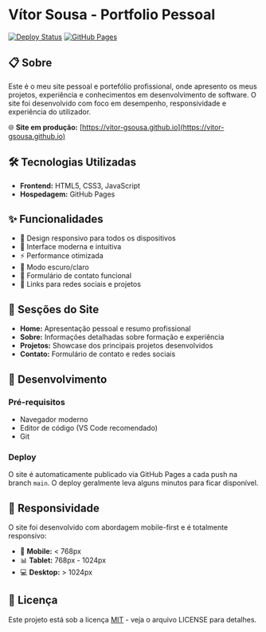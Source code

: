 # Vítor Sousa - Portfolio Pessoal

[![Deploy Status](https://img.shields.io/badge/status-live-brightgreen)](https://vitor-gsousa.github.io)
[![GitHub Pages](https://img.shields.io/badge/hosted%20on-GitHub%20Pages-blue)](https://pages.github.com/)

## 📋 Sobre

Este é o meu site pessoal e portefólio profissional, onde apresento os meus projetos, experiência e conhecimentos em desenvolvimento de software. O site foi desenvolvido com foco em desempenho, responsividade e experiência do utilizador.

🌐 **Site em produção:** [https://vitor-gsousa.github.io](https://vitor-gsousa.github.io)

## 🛠️ Tecnologias Utilizadas

- **Frontend:** HTML5, CSS3, JavaScript
- **Hospedagem:** GitHub Pages

## ✨ Funcionalidades

- 📱 Design responsivo para todos os dispositivos
- 🎨 Interface moderna e intuitiva
- ⚡ Performance otimizada
- 🌙 Modo escuro/claro
- 📧 Formulário de contato funcional
- 🔗 Links para redes sociais e projetos

## 📝 Sesções do Site

- **Home:** Apresentação pessoal e resumo profissional
- **Sobre:** Informações detalhadas sobre formação e experiência
- **Projetos:** Showcase dos principais projetos desenvolvidos
- **Contato:** Formulário de contato e redes sociais

## 🔧 Desenvolvimento

### Pré-requisitos

- Navegador moderno
- Editor de código (VS Code recomendado)
- Git

### Deploy

O site é automaticamente publicado via GitHub Pages a cada push na branch `main`. O deploy geralmente leva alguns minutos para ficar disponível.

## 📱 Responsividade

O site foi desenvolvido com abordagem mobile-first e é totalmente responsivo:

- 📱 **Mobile:** < 768px
- 📊 **Tablet:** 768px - 1024px  
- 💻 **Desktop:** > 1024px

## 📄 Licença

Este projeto está sob a licença [MIT](LICENSE) - veja o arquivo LICENSE para detalhes.
